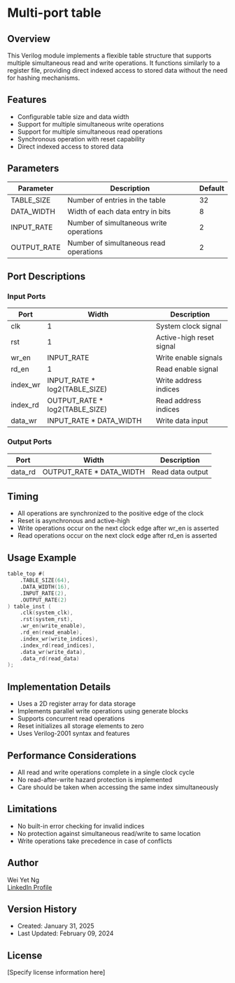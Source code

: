 # Multi-port table

## Overview
This Verilog module implements a flexible table structure that supports multiple simultaneous read and write operations. It functions similarly to a register file, providing direct indexed access to stored data without the need for hashing mechanisms.

## Features
- Configurable table size and data width
- Support for multiple simultaneous write operations
- Support for multiple simultaneous read operations
- Synchronous operation with reset capability
- Direct indexed access to stored data

## Parameters

| Parameter    | Description                                    | Default |
|-------------|------------------------------------------------|---------|
| TABLE_SIZE  | Number of entries in the table                 | 32      |
| DATA_WIDTH  | Width of each data entry in bits               | 8       |
| INPUT_RATE  | Number of simultaneous write operations        | 2       |
| OUTPUT_RATE | Number of simultaneous read operations         | 2       |

## Port Descriptions

### Input Ports

| Port      | Width                           | Description                    |
|-----------|----------------------------------|--------------------------------|
| clk       | 1                                | System clock signal            |
| rst       | 1                                | Active-high reset signal       |
| wr_en     | INPUT_RATE                       | Write enable signals           |
| rd_en     | 1                                | Read enable signal             |
| index_wr  | INPUT_RATE * log2(TABLE_SIZE)    | Write address indices         |
| index_rd  | OUTPUT_RATE * log2(TABLE_SIZE)   | Read address indices          |
| data_wr   | INPUT_RATE * DATA_WIDTH          | Write data input              |

### Output Ports

| Port      | Width                    | Description          |
|-----------|--------------------------|----------------------|
| data_rd   | OUTPUT_RATE * DATA_WIDTH | Read data output    |

## Timing
- All operations are synchronized to the positive edge of the clock
- Reset is asynchronous and active-high
- Write operations occur on the next clock edge after wr_en is asserted
- Read operations occur on the next clock edge after rd_en is asserted

## Usage Example
```verilog
table_top #(
    .TABLE_SIZE(64),
    .DATA_WIDTH(16),
    .INPUT_RATE(2),
    .OUTPUT_RATE(2)
) table_inst (
    .clk(system_clk),
    .rst(system_rst),
    .wr_en(write_enable),
    .rd_en(read_enable),
    .index_wr(write_indices),
    .index_rd(read_indices),
    .data_wr(write_data),
    .data_rd(read_data)
);
```

## Implementation Details
- Uses a 2D register array for data storage
- Implements parallel write operations using generate blocks
- Supports concurrent read operations
- Reset initializes all storage elements to zero
- Uses Verilog-2001 syntax and features

## Performance Considerations
- All read and write operations complete in a single clock cycle
- No read-after-write hazard protection is implemented
- Care should be taken when accessing the same index simultaneously

## Limitations
- No built-in error checking for invalid indices
- No protection against simultaneous read/write to same location
- Write operations take precedence in case of conflicts

## Author
Wei Yet Ng  
[LinkedIn Profile](https://www.linkedin.com/in/wei-yet-ng-065485119/)

## Version History
- Created: January 31, 2025
- Last Updated: February 09, 2024

## License
[Specify license information here]

